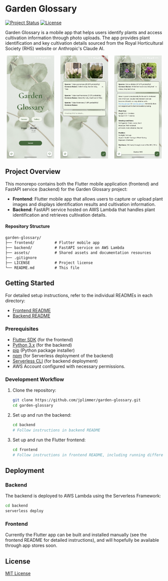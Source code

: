 # Garden Glossary

[![Project Status](https://img.shields.io/badge/Status-Development-yellow)](https://shields.io/)
[![License](https://img.shields.io/github/license/jplimmer/garden-glossary)](LICENSE)

Garden Glossary is a mobile app that helps users identify plants and access cultivation information through photo uploads. The app provides plant identification and key cultivation details sourced from the Royal Horticultural Society (RHS) website or Anthropic's Claude AI.

<div style="display: flex; flex-wrap: wrap; gap: 20px; justify-content: center;">
    <img src="assets/home_page.png" style="width: 30%;">
    <img src="assets/identify_matches.png" style="width: 30%;">
    <img src="assets/detail_results.png" style="width: 30%;">
</div>

## Project Overview

This monorepo contains both the Flutter mobile application (frontend) and FastAPI service (backend) for the Garden Glossary project:

- **Frontend**: Flutter mobile app that allows users to capture or upload plant images and displays identification results and cultivation information.
- **Backend**: FastAPI service hosted on AWS Lambda that handles plant identification and retrieves cultivation details.

#### Repository Structure
```
garden-glossary/
├── frontend/         # Flutter mobile app
├── backend/          # FastAPI service on AWS Lambda
├── assets/           # Shared assets and documentation resources
├── .gitignore
├── LICENSE           # Project license
└── README.md         # This file
```

## Getting Started

For detailed setup instructions, refer to the individual READMEs in each directory:

- [Frontend README](./frontend/README.md)
- [Backend README](./backend/README.md)

### Prerequisites

* [Flutter SDK](https://flutter.dev/docs/get-started/install) (for the frontend)
* [Python 3.x](https://www.python.org/downloads/) (for the backend)
* [pip](https://pypi.org/project/pip/) (Python package installer)
* [npm](https://www.npmjs.com/get-npm) (for Serverless deployment of the backend)
* [Serverless CLI](https://www.serverless.com/framework/docs/getting-started/) (for backend deployment)
* AWS Account configured with necessary permissions.

### Development Workflow

1. Clone the repository:
   ```bash
   git clone https://github.com/jplimmer/garden-glossary.git
   cd garden-glossary
   ```

2. Set up and run the backend:
   ```bash
   cd backend
   # Follow instructions in backend README
   ```

3. Set up and run the Flutter frontend:
   ```bash
   cd frontend
   # Follow instructions in frontend README, including running different flavors of the app
   ```

## Deployment

### Backend

The backend is deployed to AWS Lambda using the Serverless Framework:

```bash
cd backend
serverless deploy
```

### Frontend

Currently the Flutter app can be built and installed manually (see the frontend README for detailed instructions), and will hopefully be available through app stores soon.

## License

[MIT License](LICENSE)